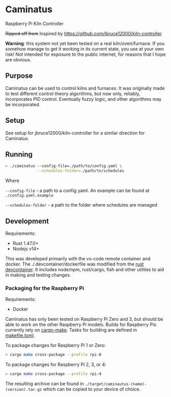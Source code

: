 # Caminatus
Raspberry Pi Kiln Controller

<del>Ripped off from</del> Inspired by https://github.com/jbruce12000/kiln-controller

**Warning**: this system not yet been tested on a real kiln/oven/furnace. If you somehow manage
to get it working in its current state, you use at your own risk! Not intended for exposure to the
public internet, for reasons that I hope are obvious.

## Purpose
Caminatus can be used to control kilns and furnaces. It was originally made to test different
control theory algorithms, but now only, reliably, incorporates PID control. Eventually fuzzy
logic, and other algorithms may be incorporated.


## Setup
See setup for jbruce12000/kiln-controller for a similar direction for Caminatus.

## Running
```bash
> ./caminatus --config-file=./path/to/config.yaml \
              --schedules-folder=./path/to/schedules

```

Where

`--config-file` - a path to a config yaml. An example can be found at 
`./config.yaml.example`

`--schedules-folder` - a path to the folder where schedules are managed

## Development
Requirements:
* Rust 1.47.0+
* Nodejs v14+

This was developed primarily with the vs-code remote container and docker.
The ./.devcontainer/dockerfile was modified from the [rust devcontainer](https://github.com/microsoft/vscode-remote-try-rust). It includes node/npm,
rust/cargo, fish and other utilties to aid in making and testing changes.

### Packaging for the Raspberry Pi
Requirements:
* Docker

Caminatus has only been tested on Raspberry Pi Zero and 3, but should be able to work on the other
Raspberry Pi models. Builds for Raspberry Pis currently rely on
[cargo-make](https://github.com/sagiegurari/cargo-make).
Tasks for building are defined in [makefile.toml]('./makefile.toml).

To package changes for Raspberry Pi 1 or Zero:
```bash
> cargo make cross-package --profile rpi-0
```

To package changes for Raspberry Pi 2, 3, or 4:
```bash
> cargo make cross-package --profile rpi-4
```

The resulting archive can be found in `./target/caminautus-(name)-(version).tar.gz` which can be
copied to your device of choice.
